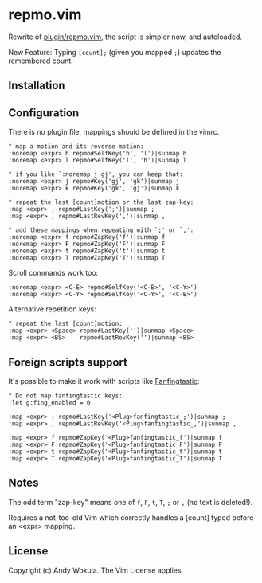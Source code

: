 # repmo.vim

Rewrite of
[plugin/repmo.vim](http://vim.sf.net/scripts/script.php?script_id=2174),
the script is simpler now, and autoloaded.

New Feature: Typing `[count];` (given you mapped `;`) updates the remembered
count.

## Installation

## Configuration

There is no plugin file, mappings should be defined in the vimrc.

    " map a motion and its reverse motion:
    :noremap <expr> h repmo#SelfKey('h', 'l')|sunmap h
    :noremap <expr> l repmo#SelfKey('l', 'h')|sunmap l

    " if you like `:noremap j gj', you can keep that:
    :noremap <expr> j repmo#Key('gj', 'gk')|sunmap j
    :noremap <expr> k repmo#Key('gk', 'gj')|sunmap k

    " repeat the last [count]motion or the last zap-key:
    :map <expr> ; repmo#LastKey(';')|sunmap ;
    :map <expr> , repmo#LastRevKey(',')|sunmap ,

    " add these mappings when repeating with `;' or `,':
    :noremap <expr> f repmo#ZapKey('f')|sunmap f
    :noremap <expr> F repmo#ZapKey('F')|sunmap F
    :noremap <expr> t repmo#ZapKey('t')|sunmap t
    :noremap <expr> T repmo#ZapKey('T')|sunmap T

Scroll commands work too:

    :noremap <expr> <C-E> repmo#SelfKey('<C-E>', '<C-Y>')
    :noremap <expr> <C-Y> repmo#SelfKey('<C-Y>', '<C-E>')

Alternative repetition keys:

    " repeat the last [count]motion:
    :map <expr> <Space> repmo#LastKey('')|sunmap <Space>
    :map <expr> <BS>    repmo#LastRevKey('')|sunmap <BS>


## Foreign scripts support

It's possible to make it work with scripts like [Fanfingtastic](https://github.com/dahu/vim-fanfingtastic):

    " Do not map fanfingtastic keys:
    :let g:fing_enabled = 0

    :map <expr> ; repmo#LastKey('<Plug>fanfingtastic_;')|sunmap ;
    :map <expr> , repmo#LastRevKey('<Plug>fanfingtastic_,')|sunmap ,

    :map <expr> f repmo#ZapKey('<Plug>fanfingtastic_f')|sunmap f
    :map <expr> F repmo#ZapKey('<Plug>fanfingtastic_F')|sunmap F
    :map <expr> t repmo#ZapKey('<Plug>fanfingtastic_t')|sunmap t
    :map <expr> T repmo#ZapKey('<Plug>fanfingtastic_T')|sunmap T

## Notes

The odd term "zap-key" means one of `f`, `F`, `t`, `T`, `;` or `,` (no text is deleted!).

Requires a not-too-old Vim which correctly handles a [count] typed before an
&lt;expr> mapping.

## License

Copyright (c) Andy Wokula.  The Vim License applies.
